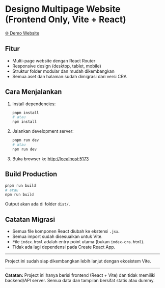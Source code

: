 # Designo Multipage Website (Frontend Only, Vite + React)

[🌐 Demo Website](https://your-demo-link-here.com)

## Fitur

- Multi-page website dengan React Router
- Responsive design (desktop, tablet, mobile)
- Struktur folder modular dan mudah dikembangkan
- Semua aset dan halaman sudah dimigrasi dari versi CRA

## Cara Menjalankan

1. Install dependencies:
   ```bash
   pnpm install
   # atau
   npm install
   ```
2. Jalankan development server:
   ```bash
   pnpm run dev
   # atau
   npm run dev
   ```
3. Buka browser ke [http://localhost:5173](http://localhost:5173)

## Build Production

```bash
pnpm run build
# atau
npm run build
```

Output akan ada di folder `dist/`.

## Catatan Migrasi

- Semua file komponen React diubah ke ekstensi `.jsx`.
- Semua import sudah disesuaikan untuk Vite.
- File `index.html` adalah entry point utama (bukan `index-cra.html`).
- Tidak ada lagi dependensi pada Create React App.

---

Project ini sudah siap dikembangkan lebih lanjut dengan ekosistem Vite.

---

**Catatan:**
Project ini hanya berisi frontend (React + Vite) dan tidak memiliki backend/API server. Semua data dan tampilan bersifat statis atau dummy.
